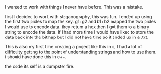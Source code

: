 I wanted to work with things I never have before. This was a mistake. 

first I decided to work with steganography, this was fun. I ended up using the first two pixles to map the key. g1+g2 and b1+b2 mapped
the two pixles I would use to encode data. they return a hex then I got them to a binary string to encode the data. 
If I had more time I would have liked to store the data back into the bitmap but I did not have time so it ended up in a .txt. 

This is also my first time creating a project like this in c, I had a lot of difficulty getting to the point of understanding strings
and how to use them. I should have done this in c++.

the code its self is a dumpster fire. 
